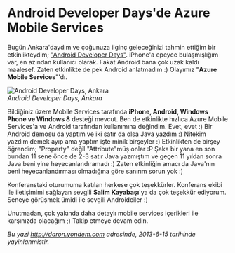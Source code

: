 # Android Developer Days'de Azure Mobile Services
Bugün Ankara'daydım ve çoğunuza ilginç geleceğinizi tahmin ettiğim bir
etkinlikteydim; ["Android Developer
Days"](http://www.androiddeveloperdays.com/tr/sessions/get-the-power-of-cloud-with-azure-mobile-services/).
iPhone'a epeyce bulaşmışlığım var, en azından kullanıcı olarak. Fakat
Android bana çok uzak kaldı maalesef. Zaten etkinlikte de pek Android
anlatmadım :) Olayımız "**Azure Mobile Services**"'dı.

![Android Developer Days,
Ankara](media/Android_Developer_Days_Azure_Mobile_Services/android.jpg)\
*Android Developer Days, Ankara*

Bildiğiniz üzere Mobile Services tarafında **iPhone, Android, Windows
Phone ve Windows 8** desteği mevcut. Ben de etkinlikte hızlıca Azure
Mobile Services'a ve Android tarafından kullanımına değindim. Evet, evet
:) Bir Android demosu da yaptım ve iki satır da olsa Java yazdım :)
Nitekim yazdım demek ayıp ama yaptım işte minik birşeyler :) Etkinlikten
de birşey öğrendim; "Property" değil "Attribute"müş onlar :P Şaka bir
yana en son bundan 11 sene önce de 2-3 satır Java yazmıştım ve geçen 11
yıldan sonra Java beni yine heyecanlandıramadı :) Zaten etkinliğin amacı
da Java'nın beni heyecanlandırması olmadığına göre sanırım sorun yok :)

Konferanstaki oturumuma katılan herkese çok teşekkürler. Konferans ekibi
ile iletişimimi sağlayan sevgili **Salim Kayabaşı**'ya da çok teşekkür
ediyorum. Seneye görüşmek ümidi ile sevgili Androidciler :)

Unutmadan, çok yakında daha detaylı mobile services içerikleri ile
karşınızda olacağım ;) Takip etmeye devam edin.



*Bu yazi http://daron.yondem.com adresinde, 2013-6-15 tarihinde yayinlanmistir.*
